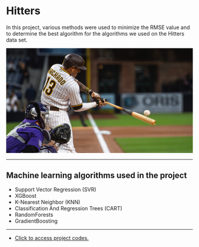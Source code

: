# Hitters

In this project, various methods were used to minimize the RMSE value and to determine the best algorithm for the algorithms we used on the Hitters data set.

<p align="center"><img src="image.png"></p>

---
## Machine learning algorithms used in the project
* Support Vector Regression (SVR) 
* XGBoost
* K-Nearest Neighbor (KNN)
* Classification And Regression Trees (CART)
* RandomForests
* GradientBoosting

---
* [Click to access project codes.](https://github.com/TarikKaanKoc/Hitters/blob/main/project.ipynb)
